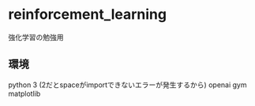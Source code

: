 # reinforcement_learning
強化学習の勉強用

## 環境
python 3 (2だとspaceがimportできないエラーが発生するから)
openai gym
matplotlib
